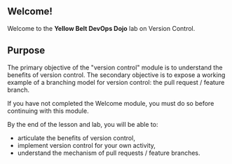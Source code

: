 ## Welcome!

Welcome to the **Yellow Belt DevOps Dojo** lab on Version Control.

## Purpose

The primary objective of the "version control" module is to understand the
benefits of version control. The secondary objective is to expose a working
example of a branching model for version control: the pull request / feature
branch.

If you have not completed the Welcome module, you must do so before continuing
with this module.

By the end of the lesson and lab, you will be able to:

* articulate the benefits of version control,
* implement version control for your own activity,
* understand the mechanism of pull requests / feature branches.
